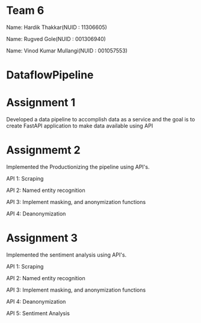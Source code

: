 
# Team 6
 
Name: Hardik Thakkar(NUID : 11306605)

Name: Rugved Gole(NUID : 001306940)

Name: Vinod Kumar Mullangi(NUID : 001057553)



# DataflowPipeline

# Assignment 1

Developed a data pipeline to accomplish data as a service and the goal is to create FastAPI application to make data available using API

# Assignmemt 2

Implemented the Productionizing the pipeline using API's.

API 1: Scraping

API 2: Named entity recognition

API 3: Implement masking, and anonymization functions

API 4: Deanonymization

# Assignment 3

Implemented the sentiment analysis using API's.

API 1: Scraping

API 2: Named entity recognition

API 3: Implement masking, and anonymization functions

API 4: Deanonymization

API 5: Sentiment Analysis

